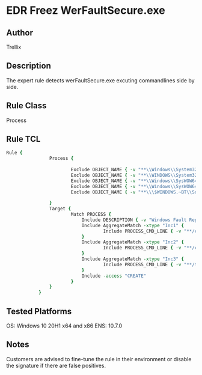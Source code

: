 # EDR Freez WerFaultSecure.exe

## Author
Trellix

## Description
The expert rule detects werFaultSecure.exe excuting commandlines side by side.

## Rule Class 
Process

## Rule TCL
```tcl
Rule {
				Process {
						
						Exclude OBJECT_NAME { -v "**\\Windows\\System32\\wermgr.exe" }
						Exclude OBJECT_NAME { -v "**\\WINDOWS\\System32\\svchost.exe" }
						Exclude OBJECT_NAME { -v "**\\Windows\\SysWOW64\\wermgr.exe" }
						Exclude OBJECT_NAME { -v "**\\Windows\\SysWOW64\\svchost.exe" }
						Exclude OBJECT_NAME { -v "**\\\$WINDOWS.~BT\\Sources\\mighost.exe" }
						
				}
				Target {
						Match PROCESS {
							Include DESCRIPTION { -v "Windows Fault Reporting" }
							Include AggregateMatch -xtype "Inc1" {
									Include PROCESS_CMD_LINE { -v "**/encfile**" }
							}
							Include AggregateMatch -xtype "Inc2" {
									Include PROCESS_CMD_LINE { -v "**/cancel**" }
							}
							Include AggregateMatch -xtype "Inc3" {
									Include PROCESS_CMD_LINE { -v "**/type**" }
							}
							Include -access "CREATE"
						}
				}
			}
```

## Tested Platforms
OS: Windows 10 20H1 x64 and x86
ENS: 10.7.0

## Notes
Customers are advised to fine-tune the rule in their environment or disable the signature if there are false positives.
